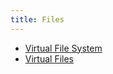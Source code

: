 ```yaml
---
title: Files
---
```


* [Virtual File System](/basics/virtual_file_system.html)
* [Virtual Files](virtual_file.md)

